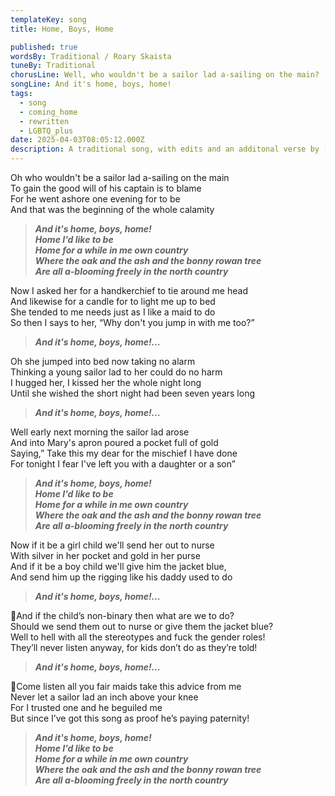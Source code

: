 ```yaml
---
templateKey: song
title: Home, Boys, Home

published: true
wordsBy: Traditional / Roary Skaista
tuneBy: Traditional
chorusLine: Well, who wouldn't be a sailor lad a-sailing on the main?
songLine: And it's home, boys, home!
tags:
  - song
  - coming_home
  - rewritten
  - LGBTQ_plus
date: 2025-04-03T08:05:12.000Z
description: A traditional song, with edits and an additonal verse by [Roary Skaista](https://roary.uk/)
---
```


Oh who wouldn't be a sailor lad a-sailing on the main\
To gain the good will of his captain is to blame\
For he went ashore one evening for to be\
And that was the beginning of the whole calamity

>***And it's home, boys, home!\
Home I'd like to be\
Home for a while in me own country\
Where the oak and the ash and the bonny rowan tree\
Are all a-blooming freely in the north country***

Now I asked her for a handkerchief to tie around me head\
And likewise for a candle for to light me up to bed\
She tended to me needs just as I like a maid to do\
So then I says to her, “Why don't you jump in with me too?”

>***And it's home, boys, home!...***

Oh she jumped into bed now taking no alarm\
Thinking a young sailor lad to her could do no harm\
I hugged her, I kissed her the whole night long\
Until she wished the short night had been seven years long

>***And it's home, boys, home!...***

Well early next morning the sailor lad arose\
And into Mary's apron poured a pocket full of gold\
Saying,” Take this my dear for the mischief I have done\
For tonight I fear I've left you with a daughter or a son”

>***And it's home, boys, home!\
Home I'd like to be\
Home for a while in me own country\
Where the oak and the ash and the bonny rowan tree\
Are all a-blooming freely in the north country***

Now if it be a girl child we'll send her out to nurse\
With silver in her pocket and gold in her purse\
And if it be a boy child we'll give him the jacket blue,\
And send him up the rigging like his daddy used to do

>***And it's home, boys, home!...***

🔷And if the child’s non-binary then what are we to do?\
Should we send them out to nurse or give them the jacket blue?\
Well to hell with all the stereotypes and fuck the gender roles!\
They’ll never listen anyway, for kids don’t do as they’re told!

>***And it's home, boys, home!...***

🔷Come listen all you fair maids take this advice from me\
Never let a sailor lad an inch above your knee\
For I trusted one and he beguiled me\
But since I’ve got this song as proof he’s paying paternity!

>***And it's home, boys, home!\
Home I'd like to be\
Home for a while in me own country\
Where the oak and the ash and the bonny rowan tree\
Are all a-blooming freely in the north country***
